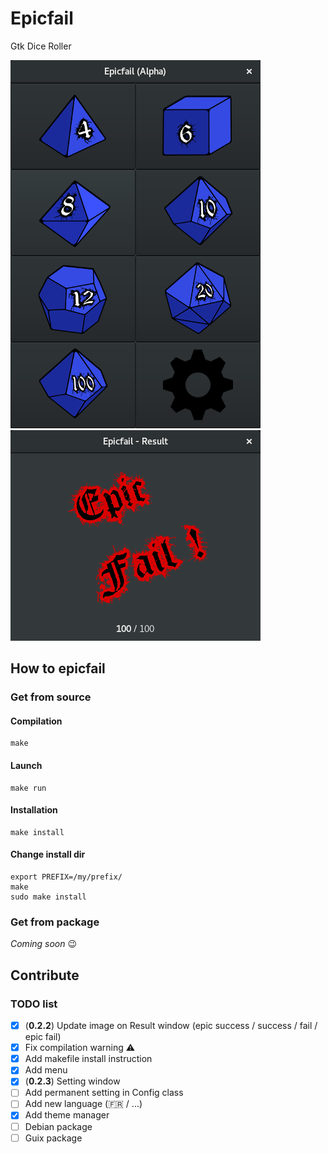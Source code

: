 # Epicfail
Gtk Dice Roller

![Epicfail main window](/Doc/Screen/Alpha_0.2.1.png)
![Epicfail result window](/Doc/Screen/Alpha_0.2.1_Result.png)

## How to epicfail
### Get from source
#### Compilation
```shell
make
```

#### Launch
```shell
make run
```

#### Installation
```shell
make install
```

#### Change install dir
```shell
export PREFIX=/my/prefix/
make
sudo make install
```

### Get from package
_Coming soon_ :wink:

## Contribute
### TODO list
 - [x] (**0.2.2**) Update image on Result window (epic success / success / fail / epic fail)
 - [x] Fix compilation warning :warning:
 - [x] Add makefile install instruction
 - [x] Add menu
 - [x] (**0.2.3**) Setting window
 - [ ] Add permanent setting in Config class
 - [ ] Add new language (:fr: / ...)
 - [x] Add theme manager
 - [ ] Debian package 
 - [ ] Guix package
